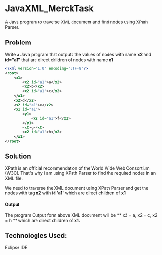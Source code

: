 # JavaXML_MerckTask
A Java program to traverse XML document and find nodes using XPath Parser.

## Problem
Write a Java program that outputs the values of nodes with name **x2** and **id=“a1”** that are direct children of nodes with name **x1**

``` XML
<?xml version="1.0" encoding="UTF-8"?>
<root>
	<x1>
		<x2 id="a1">a</x2>
		<x2>b</x2>
		<x2 id="a1">c</x2>
	</x1>
	<x2>d</x2>
	<x2 id="a1">e</x2>
	<x1 id="a1">
		<y1>
			<x2 id="a1">f</x2>
		</y1>
		<x2>g</x2>
		<x2 id="a1">h</x2>
	</x1>
</root>
```

## Solution
XPath is an official recommendation of the World Wide Web Consortium (W3C). That's why i am using XPath Parser to find the required nodes in an XML file.

We need to traverse the XML document using XPath Parser and get the nodes with tag **x2** with **id 'a1'** which are direct children of **x1**.

#### Output 
The program Output form above XML document will be ** x2 = a, x2 = c, x2 = h ** which are direct children of **x1.** 

## Technologies Used:
Eclipse IDE
